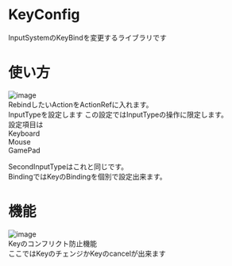 # KeyConfig
InputSystemのKeyBindを変更するライブラリです
# 使い方
![image](https://github.com/user-attachments/assets/31c8b4ca-d8e0-4e92-aea9-4882016b3156)  
RebindしたいActionをActionRefに入れます。  
InputTypeを設定します この設定ではInputTypeの操作に限定します。  
設定項目は  
Keyboard  
Mouse  
GamePad  

SecondInputTypeはこれと同じです。  
BindingではKeyのBindingを個別で設定出来ます。  

# 機能
![image](https://github.com/user-attachments/assets/4027c92f-7610-451e-8dab-ba0120ae2ae2)  
Keyのコンフリクト防止機能  
ここではKeyのチェンジかKeyのcancelが出来ます  



